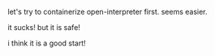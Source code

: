 let's try to containerize open-interpreter first. seems easier.

it sucks! but it is safe!

i think it is a good start!
